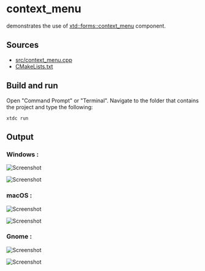 # context_menu

demonstrates the use of [xtd::forms::context_menu](https://gammasoft71.github.io/xtd/reference_guides/latest/classxtd_1_1forms_1_1context__menu.html) component.

## Sources

* [src/context_menu.cpp](src/context_menu.cpp)
* [CMakeLists.txt](CMakeLists.txt)

## Build and run

Open "Command Prompt" or "Terminal". Navigate to the folder that contains the project and type the following:

```shell
xtdc run
```

## Output

### Windows :

![Screenshot](../../../../docs/pictures/examples/context_menu_w.png)

![Screenshot](../../../../docs/pictures/examples/context_menu_wd.png)

### macOS :

![Screenshot](../../../../docs/pictures/examples/context_menu_m.png)

![Screenshot](../../../../docs/pictures/examples/context_menu_md.png)

### Gnome :

![Screenshot](../../../../docs/pictures/examples/context_menu_g.png)

![Screenshot](../../../../docs/pictures/examples/context_menu_gd.png)
